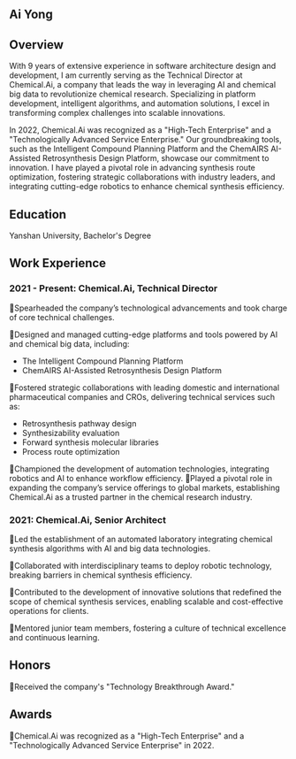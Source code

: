 ## Ai Yong 
## Overview

With 9 years of extensive experience in software architecture design and development, I am currently serving as the Technical Director at Chemical.Ai, a company that leads the way in leveraging AI and chemical big data to revolutionize chemical research. Specializing in platform development, intelligent algorithms, and automation solutions, I excel in transforming complex challenges into scalable innovations.

In 2022, Chemical.Ai was recognized as a "High-Tech Enterprise" and a "Technologically Advanced Service Enterprise." Our groundbreaking tools, such as the Intelligent Compound Planning Platform and the ChemAIRS AI-Assisted Retrosynthesis Design Platform, showcase our commitment to innovation. I have played a pivotal role in advancing synthesis route optimization, fostering strategic collaborations with industry leaders, and integrating cutting-edge robotics to enhance chemical synthesis efficiency.

## Education
Yanshan University, Bachelor's Degree

## Work Experience
###  2021 - Present: Chemical.Ai, Technical Director


Spearheaded the company’s technological advancements and took charge of core technical challenges.

Designed and managed cutting-edge platforms and tools powered by AI and chemical big data, including:
* The Intelligent Compound Planning Platform
* ChemAIRS AI-Assisted Retrosynthesis Design Platform

Fostered strategic collaborations with leading domestic and international pharmaceutical companies and CROs, delivering technical services such as:
* Retrosynthesis pathway design
* Synthesizability evaluation
* Forward synthesis molecular libraries
* Process route optimization

Championed the development of automation technologies, integrating robotics and AI to enhance workflow efficiency.
Played a pivotal role in expanding the company’s service offerings to global markets, establishing Chemical.Ai as a trusted partner in the chemical research industry.



### 2021: Chemical.Ai, Senior Architect

Led the establishment of an automated laboratory integrating chemical synthesis algorithms with AI and big data technologies.

Collaborated with interdisciplinary teams to deploy robotic technology, breaking barriers in chemical synthesis efficiency.

Contributed to the development of innovative solutions that redefined the scope of chemical synthesis services, enabling scalable and cost-effective operations for clients.

Mentored junior team members, fostering a culture of technical excellence and continuous learning.


## Honors

Received the company's "Technology Breakthrough Award."



## Awards

Chemical.Ai was recognized as a "High-Tech Enterprise" and a "Technologically Advanced Service Enterprise" in 2022.

